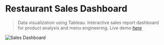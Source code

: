 # Restaurant Sales Dashboard
> Data visualization using Tableau. Interactive sales report dashboard for product analysis and menu engineering.
> Live demo [_here_](https://public.tableau.com/views/RestaurantSalesDashboard_16663137023760/SalesDashboard?:language=en-US&:display_count=n&:origin=viz_share_link)


![Sales Dashboard](https://user-images.githubusercontent.com/109071450/197735394-a670d834-658a-4da9-877f-d10cb9453332.png)
